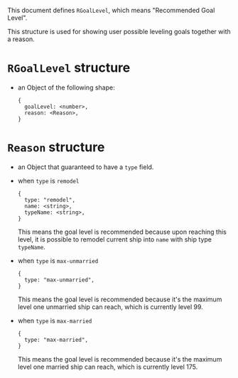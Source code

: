 This document defines `RGoalLevel`, which means "Recommended Goal Level".

This structure is used for showing user possible leveling goals together with a reason.

# `RGoalLevel` structure

- an Object of the following shape:

    ```
    {
      goalLevel: <number>,
      reason: <Reason>,
    }
    ```

# `Reason` structure

- an Object that guaranteed to have a `type` field.

- when `type` is `remodel`

    ```
    {
      type: "remodel",
      name: <string>,
      typeName: <string>,
    }
    ```

    This means the goal level is recommended because upon reaching this level,
    it is possible to remodel current ship into `name` with ship type `typeName`.

- when `type` is `max-unmarried`

    ```
    {
      type: "max-unmarried",
    }
    ```

    This means the goal level is recommended because it's the maximum level
    one unmarried ship can reach, which is currently level 99.

- when `type` is `max-married`

    ```
    {
      type: "max-married",
    }
    ```

    This means the goal level is recommended because it's the maximum level
    one married ship can reach, which is currently level 175.

